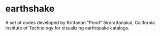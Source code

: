 # earthshake
A set of codes developed by Krittanon "Pond" Sirorattanakul, California Institute of Technology for visualizing earthquake catalogs.
